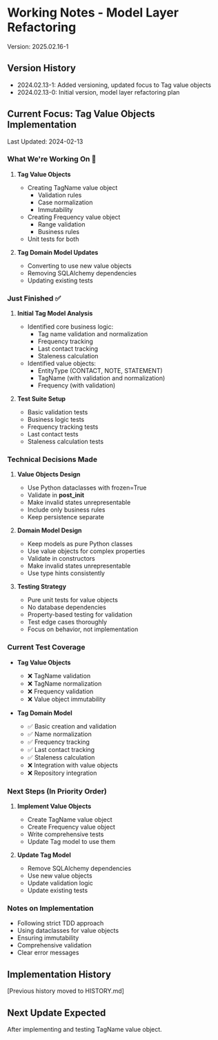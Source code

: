 # Working Notes - Model Layer Refactoring
Version: 2025.02.16-1

## Version History
- 2024.02.13-1: Added versioning, updated focus to Tag value objects
- 2024.02.13-0: Initial version, model layer refactoring plan

## Current Focus: Tag Value Objects Implementation
Last Updated: 2024-02-13

### What We're Working On 🔨
1. **Tag Value Objects**
   - Creating TagName value object
     - Validation rules
     - Case normalization
     - Immutability
   - Creating Frequency value object
     - Range validation
     - Business rules
   - Unit tests for both

2. **Tag Domain Model Updates**
   - Converting to use new value objects
   - Removing SQLAlchemy dependencies
   - Updating existing tests

### Just Finished ✅
1. **Initial Tag Model Analysis**
   - Identified core business logic:
     - Tag name validation and normalization
     - Frequency tracking
     - Last contact tracking
     - Staleness calculation
   - Identified value objects:
     - EntityType (CONTACT, NOTE, STATEMENT)
     - TagName (with validation and normalization)
     - Frequency (with validation)

2. **Test Suite Setup**
   - Basic validation tests
   - Business logic tests
   - Frequency tracking tests
   - Last contact tests
   - Staleness calculation tests

### Technical Decisions Made
1. **Value Objects Design**
   - Use Python dataclasses with frozen=True
   - Validate in __post_init__
   - Make invalid states unrepresentable
   - Include only business rules
   - Keep persistence separate

2. **Domain Model Design**
   - Keep models as pure Python classes
   - Use value objects for complex properties
   - Validate in constructors
   - Make invalid states unrepresentable
   - Use type hints consistently

3. **Testing Strategy**
   - Pure unit tests for value objects
   - No database dependencies
   - Property-based testing for validation
   - Test edge cases thoroughly
   - Focus on behavior, not implementation

### Current Test Coverage
- **Tag Value Objects**
  - ❌ TagName validation
  - ❌ TagName normalization
  - ❌ Frequency validation
  - ❌ Value object immutability

- **Tag Domain Model**
  - ✅ Basic creation and validation
  - ✅ Name normalization
  - ✅ Frequency tracking
  - ✅ Last contact tracking
  - ✅ Staleness calculation
  - ❌ Integration with value objects
  - ❌ Repository integration

### Next Steps (In Priority Order)
1. **Implement Value Objects**
   - Create TagName value object
   - Create Frequency value object
   - Write comprehensive tests
   - Update Tag model to use them

2. **Update Tag Model**
   - Remove SQLAlchemy dependencies
   - Use new value objects
   - Update validation logic
   - Update existing tests

### Notes on Implementation
- Following strict TDD approach
- Using dataclasses for value objects
- Ensuring immutability
- Comprehensive validation
- Clear error messages

## Implementation History
[Previous history moved to HISTORY.md]

## Next Update Expected
After implementing and testing TagName value object.
